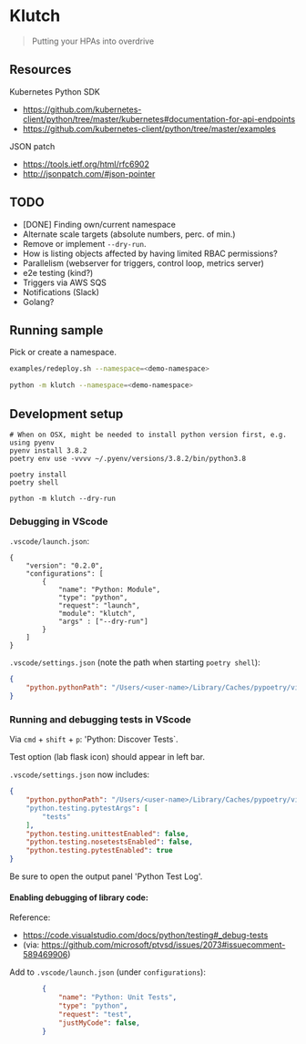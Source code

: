 Klutch
======

> Putting your HPAs into overdrive



Resources
---------

Kubernetes Python SDK
* https://github.com/kubernetes-client/python/tree/master/kubernetes#documentation-for-api-endpoints
* https://github.com/kubernetes-client/python/tree/master/examples

JSON patch
* https://tools.ietf.org/html/rfc6902
* http://jsonpatch.com/#json-pointer


TODO
----
- [DONE] Finding own/current namespace
- Alternate scale targets (absolute numbers, perc. of min.)
- Remove or implement `--dry-run`.
- How is listing objects affected by having limited RBAC permissions?
- Parallelism (webserver for triggers, control loop, metrics server)
- e2e testing (kind?)
- Triggers via AWS SQS
- Notifications (Slack)
- Golang?

Running sample
--------------

Pick or create a namespace.

```sh
examples/redeploy.sh --namespace=<demo-namespace>

python -m klutch --namespace=<demo-namespace>
```


Development setup
-----------------

```
# When on OSX, might be needed to install python version first, e.g. using pyenv
pyenv install 3.8.2
poetry env use -vvvv ~/.pyenv/versions/3.8.2/bin/python3.8

poetry install
poetry shell

python -m klutch --dry-run
```

### Debugging in VScode

`.vscode/launch.json`:
```
{
    "version": "0.2.0",
    "configurations": [
        {
            "name": "Python: Module",
            "type": "python",
            "request": "launch",
            "module": "klutch",
            "args" : ["--dry-run"]
        }
    ]
}
```

`.vscode/settings.json` (note the path when starting `poetry shell`):

```json
{
    "python.pythonPath": "/Users/<user-name>/Library/Caches/pypoetry/virtualenvs/klutch-abcabc-py3.8"
}
```

### Running and debugging tests in VScode

Via `cmd` + `shift` + `p`: 'Python: Discover Tests`.

Test option (lab flask icon) should appear in left bar.

`.vscode/settings.json` now includes:

```json
{
    "python.pythonPath": "/Users/<user-name>/Library/Caches/pypoetry/virtualenvs/klutch-abcabc-py3.8"
    "python.testing.pytestArgs": [
        "tests"
    ],
    "python.testing.unittestEnabled": false,
    "python.testing.nosetestsEnabled": false,
    "python.testing.pytestEnabled": true
}
```

Be sure to open the output panel 'Python Test Log'.

#### Enabling debugging of library code:

Reference:

* https://code.visualstudio.com/docs/python/testing#_debug-tests
* (via: https://github.com/microsoft/ptvsd/issues/2073#issuecomment-589469906)

Add to `.vscode/launch.json` (under `configurations`):

```json
        {
            "name": "Python: Unit Tests",
            "type": "python",
            "request": "test",
            "justMyCode": false,
        }
```
